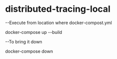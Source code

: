 # distributed-tracing-local

--Execute from location where docker-compost.yml

docker-compose up --build 

--To bring it down

docker-compose down
